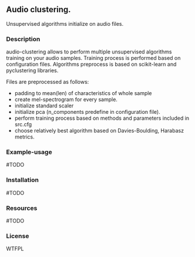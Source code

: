 ## Audio clustering.


Unsupervised algorithms initialize on audio files.

### Description 

audio-clustering allows to perform multiple unsupervised algorithms 
training on your audio samples. 
Training process is performed based on configuration files.
Algorithms preprocess is based on scikit-learn and pyclustering libraries. 

Files are preprocessed as follows:

- padding to mean(len) of characteristics of whole sample
- create mel-spectrogram for every sample. 
- initialize standard scaler 
- initialize pca (n_components predefine in configuration file). 
- perform training process based on methods and parameters included in src.cfg
- choose relatively best algorithm based on Davies-Boulding, Harabasz metrics. 

### Example-usage

#TODO

### Installation 

#TODO

### Resources

#TODO

### License

<a href="http://www.wtfpl.net/"><img
       src="http://www.wtfpl.net/wp-content/uploads/2012/12/wtfpl-badge-4.png"
       width="80" height="15" alt="WTFPL" /></a> 
